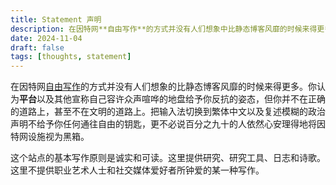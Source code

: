 ```yaml
---
title: Statement 声明
description: 在因特网**自由写作**的方式并没有人们想象中比静态博客风靡的时候来得更多。
date: 2024-11-04
draft: false 
tags: [thoughts, statement] 
---
```

在因特网[自由写作](https://blog.yitianshijie.net/2024/07/10/4914/)的方式并没有人们想象的比静态博客风靡的时候来得更多。你认为**平台**以及其他宣称自己容许众声喧哗的地盘给予你反抗的姿态，但你并不在正确的道路上，甚至不在文明的道路上。把输入法切换到繁体中文以及复述模糊的政治声明不给予你任何通往自由的钥匙，更不必说百分之九十的人依然心安理得地将因特网设施视为黑箱。

这个站点的基本写作原则是诚实和可读。这里提供研究、研究工具、日志和诗歌。这里不提供职业艺术人士和社交媒体爱好者所钟爱的某一种写作。